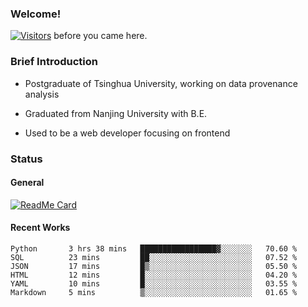 ### Welcome!

[![Visitors](https://visitor-badge.laobi.icu/badge?page_id=HermitSun.HermitSun)]() before you came here.

### Brief Introduction

- Postgraduate of Tsinghua University, working on data provenance analysis

- Graduated from Nanjing University with B.E.

- Used to be a web developer focusing on frontend

### Status

#### General

[![ReadMe Card](https://github-readme-stats.hermitsun.vercel.app/api?username=HermitSun&count_private=true&show_icons=true)]()

#### Recent Works

<!--START_SECTION:waka-->

```text
Python       3 hrs 38 mins   █████████████████▓░░░░░░░   70.60 %
SQL          23 mins         ██░░░░░░░░░░░░░░░░░░░░░░░   07.52 %
JSON         17 mins         █▒░░░░░░░░░░░░░░░░░░░░░░░   05.50 %
HTML         12 mins         █░░░░░░░░░░░░░░░░░░░░░░░░   04.20 %
YAML         10 mins         █░░░░░░░░░░░░░░░░░░░░░░░░   03.55 %
Markdown     5 mins          ▒░░░░░░░░░░░░░░░░░░░░░░░░   01.65 %
```

<!--END_SECTION:waka-->
